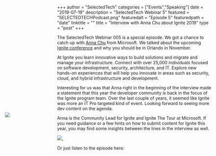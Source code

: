 +++
author = "SelectedTech"
categories = ["Events","Speaking"]
date = "2019-07-19"
description = "SelectedTech Webinar 5"
featured = "SELECTEDTECHPodcast.png"
featuredalt = "Episode 5"
featuredpath = "date"
linktitle = ""
title = "Interview with Anna Chu about Ignite 2019"
type = "post"
+++

The SelectedTech Webinar 005 is a special episode. We got a chance to catch up with [Anna Chu](https://twitter.com/_achu) from Microsoft. We talked about the upcoming [Ignite conference](https://www.microsoft.com/en-us/ignite) and why you should be in Orlando in November.

At Ignite you learn innovative ways to build solutions and migrate and manage your infrastructure. Connect with over 25,000 individuals focused on software development, security, architecture, and IT. Explore new hands-on experiences that will help you innovate in areas such as security, cloud, and hybrid infrastructure and development.

Interesting for us was that Anna right in the beginning of the interview made a statement that this year the developer community is back in the focus of the Ignite program team. Over the last couple of years, it seemed like Ignite was more an IT Pro targeted kind of event. Looking forward to seeing more dev content on the agenda.

Anna is the Community Lead for Ignite and Ignite The Tour at Microsoft. If you need guidance or a few hints on how to submit content for Ignite this year, you may find some insights between the lines in the interview as well.

<a data-fancybox href="https://youtu.be/3INWKbl6ths">
    <img class="card-img-top img-fluid" src="https://img.youtube.com/vi/3INWKbl6ths/mqdefault.jpg">
    <img src="/img/play.gif" style="position: relative; width:auto; background:transparent;top: -75px; left: -190px;"/>
</a>

Or just listen to the episode here:

<div id="buzzsprout-player-1467790"></div>
<script src="https://www.buzzsprout.com/482989/1467790-interview-with-anna-chu-from-microsoft.js?container_id=buzzsprout-player-1467790&player=small" type="text/javascript" charset="utf-8"></script>